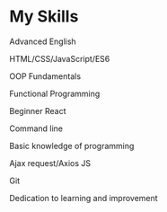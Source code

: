 # My Skills
Advanced English

HTML/CSS/JavaScript/ES6

OOP Fundamentals

Functional Programming

Beginner React

Command line

Basic knowledge of programming

Ajax request/Axios JS

Git

Dedication to learning and improvement

